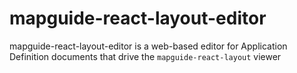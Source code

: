 # mapguide-react-layout-editor

mapguide-react-layout-editor is a web-based editor for Application Definition documents that drive the `mapguide-react-layout` viewer